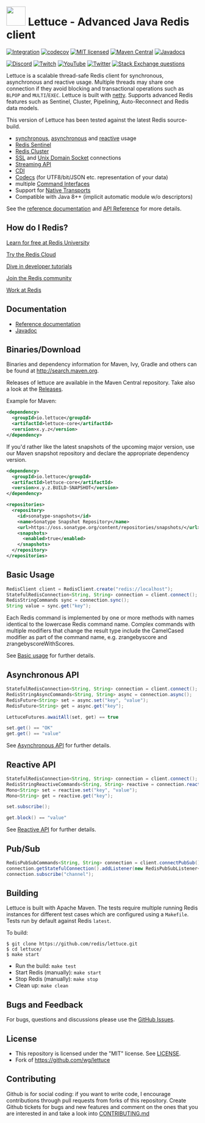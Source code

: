 <img src="https://avatars2.githubusercontent.com/u/25752188?v=4" width="50" height="50"> Lettuce - Advanced Java Redis client
===============================

 [![Integration](https://github.com/redis/lettuce/actions/workflows/integration.yml/badge.svg?branch=main)](https://github.com/redis/lettuce/actions/workflows/integration.yml)
 [![codecov](https://codecov.io/gh/redis/lettuce/branch/main/graph/badge.svg?token=pAstxAAjYo)](https://codecov.io/gh/redis/lettuce)
 [![MIT licensed](https://img.shields.io/badge/license-MIT-blue.svg)](./LICENSE.txt)
 [![Maven Central](https://img.shields.io/maven-central/v/io.lettuce/lettuce-core?versionSuffix=RELEASE&logo=redis
 )](https://maven-badges.herokuapp.com/maven-central/io.lettuce/lettuce-core)
 [![Javadocs](https://www.javadoc.io/badge/io.lettuce/lettuce-core.svg)](https://www.javadoc.io/doc/io.lettuce/lettuce-core)

[![Discord](https://img.shields.io/discord/697882427875393627.svg?style=social&logo=discord)](https://discord.gg/redis)
[![Twitch](https://img.shields.io/twitch/status/redisinc?style=social)](https://www.twitch.tv/redisinc)
[![YouTube](https://img.shields.io/youtube/channel/views/UCD78lHSwYqMlyetR0_P4Vig?style=social)](https://www.youtube.com/redisinc)
[![Twitter](https://img.shields.io/twitter/follow/redisinc?style=social)](https://twitter.com/redisinc)
[![Stack Exchange questions](https://img.shields.io/stackexchange/stackoverflow/t/lettuce?style=social&logo=stackoverflow&label=Stackoverflow)](https://stackoverflow.com/questions/tagged/lettuce)


Lettuce is a scalable thread-safe Redis client for synchronous,
asynchronous and reactive usage. Multiple threads may share one connection if they avoid blocking and transactional
operations such as `BLPOP` and  `MULTI`/`EXEC`.
Lettuce is built with [netty](https://github.com/netty/netty).
Supports advanced Redis features such as Sentinel, Cluster, Pipelining, Auto-Reconnect and Redis data models.

This version of Lettuce has been tested against the latest Redis source-build.

* [synchronous](https://redis.github.io/lettuce/user-guide/connecting-redis/#basic-usage), [asynchronous](https://redis.github.io/lettuce/user-guide/async-api/) and [reactive](https://redis.github.io/lettuce/user-guide/reactive-api/) usage
* [Redis Sentinel](https://redis.github.io/lettuce/ha-sharding/#redis-sentinel_1)
* [Redis Cluster](https://redis.github.io/lettuce/ha-sharding/#redis-cluster)
* [SSL](https://redis.github.io/lettuce/advanced-usage/#ssl-connections) and [Unix Domain Socket](https://redis.github.io/lettuce/advanced-usage/#unix-domain-sockets) connections
* [Streaming API](https://redis.github.io/lettuce/advanced-usage/#streaming-api)
* [CDI](https://redis.github.io/lettuce/integration-extension/#cdi-support)
* [Codecs](https://redis.github.io/lettuce/integration-extension/#codecss) (for UTF8/bit/JSON etc. representation of your data)
* multiple [Command Interfaces](https://github.com/redis/lettuce/wiki/Command-Interfaces-%284.0%29)
* Support for [Native Transports](https://redis.github.io/lettuce/advanced-usage/#native-transports)
* Compatible with Java 8++ (implicit automatic module w/o descriptors)

See the [reference documentation](https://redis.github.io/lettuce/) and [API Reference](https://www.javadoc.io/doc/io.lettuce/lettuce-core/latest/index.html) for more details.

## How do I Redis?

[Learn for free at Redis University](https://university.redis.io/academy)

[Try the Redis Cloud](https://redis.io/try-free/)

[Dive in developer tutorials](https://redis.io/learn/)

[Join the Redis community](https://redis.io/community/)

[Work at Redis](https://redis.io/careers/jobs/)

Documentation
---------------

* [Reference documentation](https://redis.github.io/lettuce/)
* [Javadoc](https://www.javadoc.io/doc/io.lettuce/lettuce-core/latest/index.html)

Binaries/Download
----------------

Binaries and dependency information for Maven, Ivy, Gradle and others can be found at http://search.maven.org.

Releases of lettuce are available in the Maven Central repository. Take also a look at the [Releases](https://github.com/redis/lettuce/releases).

Example for Maven:

```xml
<dependency>
  <groupId>io.lettuce</groupId>
  <artifactId>lettuce-core</artifactId>
  <version>x.y.z</version>
</dependency>
```

If you'd rather like the latest snapshots of the upcoming major version, use our Maven snapshot repository and declare the appropriate dependency version.

```xml
<dependency>
  <groupId>io.lettuce</groupId>
  <artifactId>lettuce-core</artifactId>
  <version>x.y.z.BUILD-SNAPSHOT</version>
</dependency>

<repositories>
  <repository>
    <id>sonatype-snapshots</id>
    <name>Sonatype Snapshot Repository</name>
    <url>https://oss.sonatype.org/content/repositories/snapshots/</url>
    <snapshots>
      <enabled>true</enabled>
    </snapshots>
  </repository>
</repositories>
```

Basic Usage
-----------

```java
RedisClient client = RedisClient.create("redis://localhost");
StatefulRedisConnection<String, String> connection = client.connect();
RedisStringCommands sync = connection.sync();
String value = sync.get("key");
```

Each Redis command is implemented by one or more methods with names identical
to the lowercase Redis command name. Complex commands with multiple modifiers
that change the result type include the CamelCased modifier as part of the
command name, e.g. zrangebyscore and zrangebyscoreWithScores.

See [Basic usage](https://redis.github.io/lettuce/user-guide/connecting-redis/#basic-usage) for further details.

Asynchronous API
------------------------

```java
StatefulRedisConnection<String, String> connection = client.connect();
RedisStringAsyncCommands<String, String> async = connection.async();
RedisFuture<String> set = async.set("key", "value");
RedisFuture<String> get = async.get("key");

LettuceFutures.awaitAll(set, get) == true

set.get() == "OK"
get.get() == "value"
```

See [Asynchronous API](https://redis.github.io/lettuce/user-guide/async-api/) for further details.

Reactive API
------------------------

```java
StatefulRedisConnection<String, String> connection = client.connect();
RedisStringReactiveCommands<String, String> reactive = connection.reactive();
Mono<String> set = reactive.set("key", "value");
Mono<String> get = reactive.get("key");

set.subscribe();

get.block() == "value"
```

See [Reactive API](https://redis.github.io/lettuce/user-guide/reactive-api/) for further details.

Pub/Sub
-------

```java
RedisPubSubCommands<String, String> connection = client.connectPubSub().sync();
connection.getStatefulConnection().addListener(new RedisPubSubListener<String, String>() { ... })
connection.subscribe("channel");
```

Building
-----------

Lettuce is built with Apache Maven. The tests require multiple running Redis instances for different test cases which
are configured using a ```Makefile```. Tests run by default against Redis `latest`.

To build:

```
$ git clone https://github.com/redis/lettuce.git
$ cd lettuce/
$ make start
```

* Run the build: ```make test```
* Start Redis (manually): ```make start```
* Stop Redis (manually): ```make stop```
* Clean up: ```make clean```

Bugs and Feedback
-----------

For bugs, questions and discussions please use the [GitHub Issues](https://github.com/redis/lettuce/issues).

License
-------

* This repository is licensed under the "MIT" license. See [LICENSE](LICENSE).
* Fork of https://github.com/wg/lettuce

Contributing
-------

Github is for social coding: if you want to write code, I encourage contributions through pull requests from forks of this repository. 
Create Github tickets for bugs and new features and comment on the ones that you are interested in and take a look into [CONTRIBUTING.md](https://github.com/redis/lettuce/blob/main/.github/CONTRIBUTING.md)
